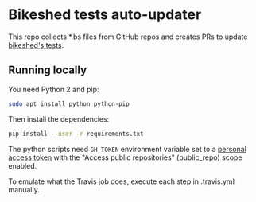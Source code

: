 # Bikeshed tests auto-updater

This repo collects *.bs files from GitHub repos and creates PRs to update
[bikeshed's tests](https://github.com/tabatkins/bikeshed/tree/master/tests/github).

## Running locally

You need Python 2 and pip:
```bash
sudo apt install python python-pip
```

Then install the dependencies:
```bash
pip install --user -r requirements.txt
```

The python scripts need `GH_TOKEN` environment variable set to a
[personal access token](https://github.com/settings/tokens/new) with the
"Access public repositories" (public_repo) scope enabled.

To emulate what the Travis job does, execute each step in .travis.yml manually.
